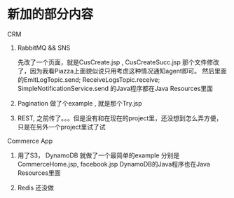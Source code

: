 # 新加的部分内容

CRM

1. RabbitMQ && SNS

	先改了一个页面，就是CusCreate.jsp , CusCreateSucc.jsp 那个文件修改了，因为我看Piazza上面貌似说只用考虑这种情况通知agent即可。 然后里面的EmitLogTopic.send; ReceiveLogsTopic.receive; SimpleNotificationService.send 的Java程序都在Java Resources里面

2. Pagination 做了个example , 就是那个Try.jsp

3. REST, 之前传了。。。但是没有和在现在的project里，还没想到怎么弄方便，只是在另外一个project里试了试



Commerce App

1. 用了S3， DynamoDB
   就做了一个最简单的example 分别是CommerceHome.jsp, facebook.jsp
   DynamoDB的Java程序也在Java Resources里面

2. Redis 还没做



